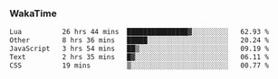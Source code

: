 ### WakaTime

<!--START_SECTION:waka-->

```txt
Lua          26 hrs 44 mins  ███████████████▓░░░░░░░░░   62.93 %
Other        8 hrs 36 mins   █████░░░░░░░░░░░░░░░░░░░░   20.24 %
JavaScript   3 hrs 54 mins   ██▒░░░░░░░░░░░░░░░░░░░░░░   09.19 %
Text         2 hrs 35 mins   █▓░░░░░░░░░░░░░░░░░░░░░░░   06.11 %
CSS          19 mins         ▒░░░░░░░░░░░░░░░░░░░░░░░░   00.77 %
```

<!--END_SECTION:waka-->
